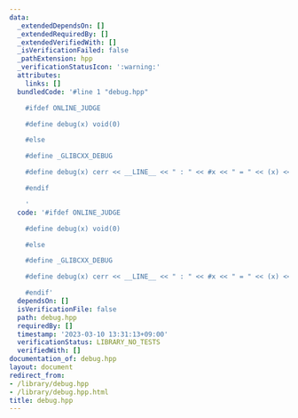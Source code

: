 ```yaml
---
data:
  _extendedDependsOn: []
  _extendedRequiredBy: []
  _extendedVerifiedWith: []
  _isVerificationFailed: false
  _pathExtension: hpp
  _verificationStatusIcon: ':warning:'
  attributes:
    links: []
  bundledCode: '#line 1 "debug.hpp"

    #ifdef ONLINE_JUDGE

    #define debug(x) void(0)

    #else

    #define _GLIBCXX_DEBUG

    #define debug(x) cerr << __LINE__ << " : " << #x << " = " << (x) << endl

    #endif

    '
  code: '#ifdef ONLINE_JUDGE

    #define debug(x) void(0)

    #else

    #define _GLIBCXX_DEBUG

    #define debug(x) cerr << __LINE__ << " : " << #x << " = " << (x) << endl

    #endif'
  dependsOn: []
  isVerificationFile: false
  path: debug.hpp
  requiredBy: []
  timestamp: '2023-03-10 13:31:13+09:00'
  verificationStatus: LIBRARY_NO_TESTS
  verifiedWith: []
documentation_of: debug.hpp
layout: document
redirect_from:
- /library/debug.hpp
- /library/debug.hpp.html
title: debug.hpp
---
```

